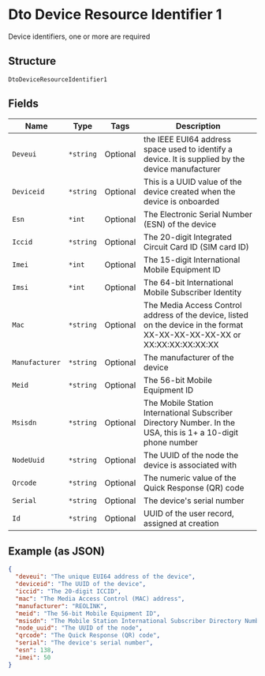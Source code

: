 
# Dto Device Resource Identifier 1

Device identifiers, one or more are required

## Structure

`DtoDeviceResourceIdentifier1`

## Fields

| Name | Type | Tags | Description |
|  --- | --- | --- | --- |
| `Deveui` | `*string` | Optional | the IEEE EUI64 address space used to identify a device. It is supplied by the device manufacturer |
| `Deviceid` | `*string` | Optional | This is a UUID value of the device created when the device is onboarded |
| `Esn` | `*int` | Optional | The Electronic Serial Number (ESN) of the device |
| `Iccid` | `*string` | Optional | The 20-digit Integrated Circuit Card ID (SIM card ID) |
| `Imei` | `*int` | Optional | The 15-digit International Mobile Equipment ID |
| `Imsi` | `*int` | Optional | The 64-bit International Mobile Subscriber Identity |
| `Mac` | `*string` | Optional | The Media Access Control address of the device, listed on the device in the format XX-XX-XX-XX-XX-XX or XX:XX:XX:XX:XX:XX |
| `Manufacturer` | `*string` | Optional | The manufacturer of the device |
| `Meid` | `*string` | Optional | The 56-bit Mobile Equipment ID |
| `Msisdn` | `*string` | Optional | The Mobile Station International Subscriber Directory Number. In the USA, this is 1+ a 10-digit phone number |
| `NodeUuid` | `*string` | Optional | The UUID of the node the device is associated with |
| `Qrcode` | `*string` | Optional | The numeric value of the Quick Response (QR) code |
| `Serial` | `*string` | Optional | The device's serial number |
| `Id` | `*string` | Optional | UUID of the user record, assigned at creation |

## Example (as JSON)

```json
{
  "deveui": "The unique EUI64 address of the device",
  "deviceid": "The UUID of the device",
  "iccid": "The 20-digit ICCID",
  "mac": "The Media Access Control (MAC) address",
  "manufacturer": "REOLINK",
  "meid": "The 56-bit Mobile Equipment ID",
  "msisdn": "The Mobile Station International Subscriber Directory Number",
  "node_uuid": "The UUID of the node",
  "qrcode": "The Quick Response (QR) code",
  "serial": "The device's serial number",
  "esn": 138,
  "imei": 50
}
```


